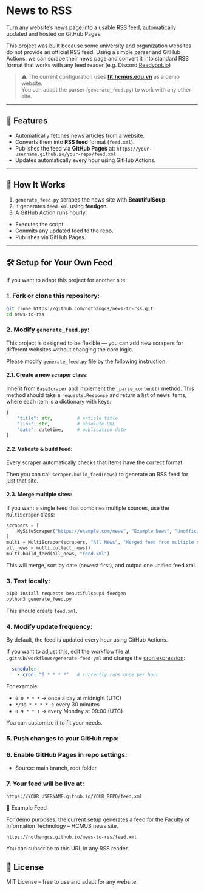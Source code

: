 # News to RSS

Turn any website’s news page into a usable RSS feed, automatically updated and hosted on GitHub Pages.

This project was built because some university and organization websites do not provide an official RSS feed. Using a simple parser and GitHub Actions, we can scrape their news page and convert it into standard RSS format that works with any feed reader (e.g. Discord [Readybot.io](https://readybot.io/))

> ⚠️ The current configuration uses **[fit.hcmus.edu.vn](https://fit.hcmus.edu.vn/)** as a demo website.  
> You can adapt the parser (`generate_feed.py`) to work with any other site.

---

## 🚀 Features
- Automatically fetches news articles from a website.
- Converts them into **RSS feed** format (`feed.xml`).
- Publishes the feed via **GitHub Pages** at: `https://your-username.github.io/your-repo/feed.xml`
- Updates automatically every hour using GitHub Actions.

---

## 📖 How It Works
1. `generate_feed.py` scrapes the news site with **BeautifulSoup**.
2. It generates `feed.xml` using **feedgen**.
3. A GitHub Action runs hourly:
 - Executes the script.
 - Commits any updated feed to the repo.
 - Publishes via GitHub Pages.

---

## 🛠️ Setup for Your Own Feed
If you want to adapt this project for another site:

### 1. Fork or clone this repository:
 ```bash
 git clone https://github.com/nqthangcs/news-to-rss.git
 cd news-to-rss
```

### 2. **Modify `generate_feed.py`**:

This project is designed to be flexible — you can add new scrapers for different websites without changing the core logic.

Please modify `generate_feed.py` file by the following instruction.

#### 2.1. Create a new scraper class:

Inherit from `BaseScraper` and implement the `_parse_content()` method.
This method should take a `requests.Response` and return a list of news items, where each item is a dictionary with keys:

```py
{
    "title": str,         # article title
    "link": str,          # absolute URL
    "date": datetime,     # publication date
}
```

#### 2.2. Validate & build feed:

Every scraper automatically checks that items have the correct format.

Then you can call `scraper.build_feed(news)` to generate an RSS feed for just that site.

#### 2.3. Merge multiple sites:

If you want a single feed that combines multiple sources, use the `MultiScraper` class:

```py
scrapers = [
    MySiteScraper("https://example.com/news", "Example News", "Unofficial feed for Example.com")
]
multi = MultiScraper(scrapers, "All News", "Merged feed from multiple sites")
all_news = multi.collect_news()
multi.build_feed(all_news, "feed.xml")
```

This will merge, sort by date (newest first), and output one unified feed.xml.


### 3. Test locally:

```bash
pip3 install requests beautifulsoup4 feedgen
python3 generate_feed.py
```

This should create `feed.xml`.

### 4. Modify update frequency:

By default, the feed is updated every hour using GitHub Actions.

If you want to adjust this, edit the workflow file at `.github/workflows/generate-feed.yml` and change the [cron expression](https://crontab.guru/):

```yml
  schedule:
    - cron: "0 * * * *"   # currently runs once per hour
```

For example:

- `0 0 * * *` → once a day at midnight (UTC)
- `*/30 * * * *` → every 30 minutes
- `0 9 * * 1` → every Monday at 09:00 (UTC)

You can customize it to fit your needs.

### 5. Push changes to your GitHub repo:

### 6. Enable GitHub Pages in repo settings:

- Source: main branch, root folder.

### 7. Your feed will be live at:

```
https://YOUR_USERNAME.github.io/YOUR_REPO/feed.xml
```

📌 Example Feed

For demo purposes, the current setup generates a feed for the Faculty of Information Technology – HCMUS news site.

```
https://nqthangcs.github.io/news-to-rss/feed.xml
```

You can subscribe to this URL in any RSS reader.

## 📜 License

MIT License – free to use and adapt for any website.

